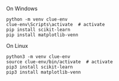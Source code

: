 On Windows

    python -m venv clue-env
    clue-env\Scripts\activate  # activate
    pip install scikit-learn
    pip install matplotlib-venn

On Linux 

    python3 -m venv clue-env
    source clue-env/bin/activate  # activate
    pip3 install scikit-learn
    pip3 install matplotlib-venn
